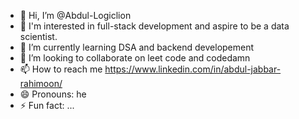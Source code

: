 - 👋 Hi, I’m @Abdul-Logiclion
- 🔹 I'm interested in full-stack development and aspire to be a data scientist.
- 🌱 I’m currently learning DSA and backend developement
- 💞️ I’m looking to collaborate on leet code and codedamn
- 📫 How to reach me https://www.linkedin.com/in/abdul-jabbar-rahimoon/
- 😄 Pronouns: he
- ⚡ Fun fact: ...

<!---
Abdul-Logiclion/Abdul-Logiclion is a ✨ special ✨ repository because its `README.md` (this file) appears on your GitHub profile.
You can click the Preview link to take a look at your changes.
--->
